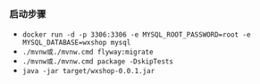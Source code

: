 ### 启动步骤

- `docker run -d -p 3306:3306 -e MYSQL_ROOT_PASSWORD=root -e MYSQL_DATABASE=wxshop mysql`
- `./mvnw或./mvnw.cmd flyway:migrate`
- `./mvnw或./mvnw.cmd package -DskipTests`
- `java -jar target/wxshop-0.0.1.jar`
